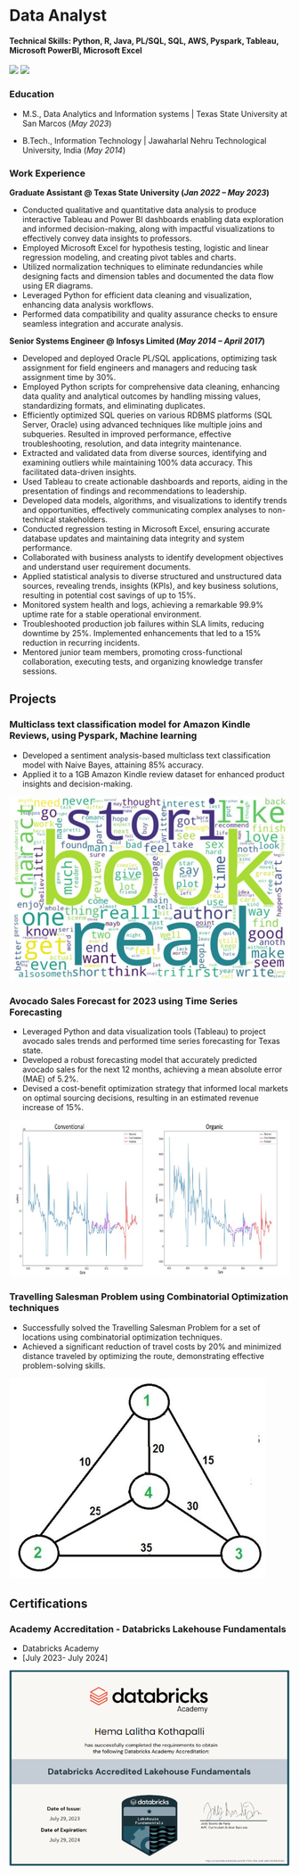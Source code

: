 # Data Analyst
#### Technical Skills: Python, R, Java, PL/SQL, SQL, AWS, Pyspark, Tableau, Microsoft PowerBI, Microsoft Excel

<a href="https://www.linkedin.com/in/hemalalithakothapalli/">
<img src="https://img.shields.io/badge/Linkedin-0077B5?style=flat-square&logo=Linkedin&logoColor=ffffff"></a>
<a href="https://github.com/HemaLalithaK/">
<img src="https://img.shields.io/badge/Github-211F1F?style=flat-square&logo=GitHub&logoColor=ffffff"></a>

### Education
- M.S., Data Analytics and Information systems | Texas State University at San Marcos (_May 2023_)
                 		
- B.Tech., Information Technology	             | Jawaharlal Nehru Technological University, India (_May 2014_)	 			        		


### Work Experience
**Graduate Assistant @ Texas State University (_Jan 2022 – May 2023_)**
- Conducted qualitative and quantitative data analysis to produce interactive Tableau and Power BI dashboards enabling data exploration and informed decision-making, along with impactful visualizations to effectively convey data insights to professors.
- Employed Microsoft Excel for hypothesis testing, logistic and linear regression modeling, and creating pivot tables and charts.
- Utilized normalization techniques to eliminate redundancies while designing facts and dimension tables and documented the data flow using ER diagrams.
- Leveraged Python for efficient data cleaning and visualization, enhancing data analysis workflows.
- Performed data compatibility and quality assurance checks to ensure seamless integration and accurate analysis.

**Senior Systems Engineer @ Infosys Limited (_May 2014 – April 2017_)**
- Developed and deployed Oracle PL/SQL applications, optimizing task assignment for field engineers and managers and reducing task assignment time by 30%.
- Employed Python scripts for comprehensive data cleaning, enhancing data quality and analytical outcomes by handling missing values, standardizing formats, and eliminating duplicates.
- Efficiently optimized SQL queries on various RDBMS platforms (SQL Server, Oracle) using advanced techniques like multiple joins and subqueries. Resulted in improved performance, effective troubleshooting, resolution, and data integrity maintenance.
- Extracted and validated data from diverse sources, identifying and examining outliers while maintaining 100% data accuracy. This facilitated data-driven insights.
- Used Tableau to create actionable dashboards and reports, aiding in the presentation of findings and recommendations to leadership.
- Developed data models, algorithms, and visualizations to identify trends and opportunities, effectively communicating complex analyses to non-technical stakeholders.
- Conducted regression testing in Microsoft Excel, ensuring accurate database updates and maintaining data integrity and system performance.
- Collaborated with business analysts to identify development objectives and understand user requirement documents.
- Applied statistical analysis to diverse structured and unstructured data sources, revealing trends, insights (KPIs), and key business solutions, resulting in potential cost savings of up to 15%.
- Monitored system health and logs, achieving a remarkable 99.9% uptime rate for a stable operational environment.
- Troubleshooted production job failures within SLA limits, reducing downtime by 25%. Implemented enhancements that led to a 15% reduction in recurring incidents.
- Mentored junior team members, promoting cross-functional collaboration, executing tests, and organizing knowledge transfer sessions.


## Projects
### Multiclass text classification model for Amazon Kindle Reviews, using Pyspark, Machine learning
- Developed a sentiment analysis-based multiclass text classification model with Naive Bayes, attaining 85% accuracy. 
- Applied it to a 1GB Amazon Kindle review dataset for enhanced product insights and decision-making.

![TextClassification](https://raw.githubusercontent.com/HemaLalithaK/portfolio/main/assets/img/Amazon_Reviews.JPG)


### Avocado Sales Forecast for 2023 using Time Series Forecasting
- Leveraged Python and data visualization tools (Tableau) to project avocado sales trends and performed time series forecasting for Texas state.
- Developed a robust forecasting model that accurately predicted avocado sales for the next 12 months, achieving a mean absolute error (MAE) of 5.2%.
- Devised a cost-benefit optimization strategy that informed local markets on optimal sourcing decisions, resulting in an estimated revenue increase of 15%.

![AvocadoSales](https://raw.githubusercontent.com/HemaLalithaK/portfolio/main/assets/img/avocado_sales.JPG)


### Travelling Salesman Problem using Combinatorial Optimization techniques
- Successfully solved the Travelling Salesman Problem for a set of locations using combinatorial optimization techniques.
- Achieved a significant reduction of travel costs by 20% and minimized distance traveled by optimizing the route, demonstrating effective problem-solving skills.

![TravellingSalesMan](https://raw.githubusercontent.com/HemaLalithaK/portfolio/main/assets/img/travelling.JPG)

## Certifications
### Academy Accreditation - Databricks Lakehouse Fundamentals
- Databricks Academy
- [July 2023- July 2024]

![Databricks](https://raw.githubusercontent.com/HemaLalithaK/portfolio/main/assets/img/Databricks_Certificate.PNG)





